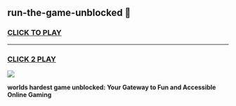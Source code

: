 
## run-the-game-unblocked 👋
<h3>
<a href="https://premium.freeplayer.one?title=run-the-game-unblocked&ref=14F">CLICK TO PLAY</a></h3>
<hr>

<h3>
<a href="https://premium.freeplayer.one?title=run-the-game-unblocked&ref=14F">CLICK 2 PLAY</a>
  
</h3>

<a href="https://premium.freeplayer.one?title=run-the-game-unblocked&ref=12F/"><img src="https://clearcache.store/games.png"></a>


**worlds hardest game unblocked: Your Gateway to Fun and Accessible Online Gaming**
